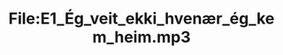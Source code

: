 ---
title: File:E1_Ég_veit_ekki_hvenær_ég_kem_heim.mp3
recording of: Ég veit ekki hvenær ég kem heim.
reading speed: slow
speaker: E
license: CC0
---